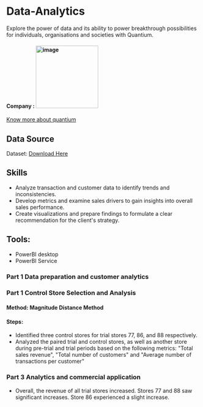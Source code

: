 # Data-Analytics
Explore the power of data and its ability to power breakthrough possibilities for individuals, organisations and societies with Quantium.


#### Company : <img width="163" alt="image" src="https://github.com/Suifengyuan78/Data-Analytics/assets/167149285/596a1013-ed24-4f0a-8d9e-9975630da463">
[Know more about quantium](https://quantium.com/)


## Data Source
Dataset: [Download Here]( )

## Skills
- Analyze transaction and customer data to identify trends and inconsistencies. 
- Develop metrics and examine sales drivers to gain insights into overall sales performance. 
- Create visualizations and prepare findings to formulate a clear recommendation for the client's strategy.


## Tools: 
- PowerBI desktop
- PowerBI Service


### Part 1 Data preparation and customer analytics


### Part 1 Control Store Selection and Analysis

#### Method: Magnitude Distance Method
#### Steps:
- Identified three control stores for trial stores 77, 86, and 88 respectively.
- Analyzed the paired trial and control stores, as well as another store during pre-trial and trial periods based on the following metrics: "Total sales revenue", "Total number of customers" and "Average number of transactions per customer"





### Part 3 Analytics and commercial application
- Overall, the revenue of all trial stores increased. Stores 77 and 88 saw significant increases. Store 86 experienced a slight increase.





